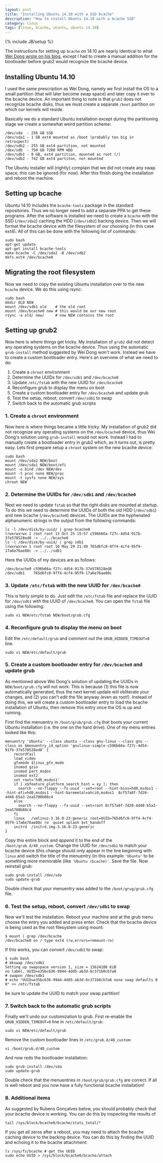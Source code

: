 ```yaml
---
layout: post
title: "Installing Ubuntu 14.10 with a SSD bcache"
description: "How to install Ubuntu 14.10 with a bcache SSD"
category: linux
tags: [linux, bcache, ubuntu, ubuntu 14.10]
---
```

{% include JB/setup %}

The instructions for setting up `bcache` on 14.10 are nearly identical to what
[Wei Dong wrote on his blog](http://www.wdong.org/wordpress/blog/2014/05/28/installing-ubuntu-14-04-to-bcache/), except I had to create a manual addition for the bootloader before
grub2 would recognize the bcache device.

## Installing Ubuntu 14.10

I used the same prescription as Wei Dong, namely we first install the OS to a
small partition (that will later become swap space) and later copy it over to
the bcache device. An important thing to note is that `grub2` does not recognize
bcache disks, thus we must create a separate `/boot` partition on which our
kernels will reside.

Basically we do a standard Ubuntu installation except during the partitioning
stage we create a somewhat weird partition scheme:

    /dev/sda  - 256 GB SSD
    /dev/sda1 - 1 GB ext4 mounted as /boot (probably too big in retrospect)
    /dev/sdb2 - 255 GB ext4 partition, not mounted
    /dev/sdb  - 750 GB 7200 RPM HDD
    /dev/sdb1 - 8 GB, ext4 partition, mounted as root (/)
    /dev/sdb2 - 742 GB ext4 partiton, not mounted
    
The Ubuntu installer will (rightly) complain that we did not create any swap
space, this can be ignored (for now). After this finish doing the installation
and reboot the machine.

## Setting up bcache

Ubuntu 14.10 includes the `bcache-tools` package in the standard repositories.
Thus we no longer need to add a separate PPA to get these programs. After the
software is installed we need to create a `bcache` with the SSD (`/dev/sda2`) 
caching the HDD (`/dev/sdb2`) backing device. Then we will format the bcache
device with the filesystem of our choosing (in this case ext4). All of this can
be done with the following list of commands:

    sudo bash
    apt-get update
    apt-get install bcache-tools
    make-bcache -C /dev/sda2 -B /dev/sdb2
    mkfs.ext4 /dev/bcache0
    
## Migrating the root filesystem

Now we need to copy the existing Ubuntu installation over to the new `bcache`
device. We do this using rsync:

    sudo bash
    mkdir OLD NEW
    mount /dev/sdb1 old    # the old root
    mount /dev/bcache0 new # this would be our new root
    rsync -a old/ new/     # now NEW contains the root
    
    
## Setting up grub2

Now here is where things get tricky. My installation of `grub2` did not detect
any operating systems on the bcache device. Thus using the automatic `grub-install`
method suggested by Wei Dong won't work. Instead we have to create a custom
bootloader entry. Here's an overview of what we need to do:

1. Create a `chroot` environment 
2. Determine the UUIDs for `/dev/sdb1` and `/dev/bcache0`
3. Update `/etc/fstab` with the new UUID for `/dev/bcache0`
4. Reconfigure grub to display the menu on boot
5. Create a custom bootloader entry for `/dev/bcache0` and update grub
6. Test the setup, reboot, convert `/dev/sdb1` to swap
7. Switch back to the automatic grub scripts

### 1. Create a `chroot` environment 

Now here is where things became a little tricky. My installation of grub2 did
not recognize any operating systems on the `/dev/bcache0` device, thus Wei Dong's
solution using `grub-install` would not work. Instead I had to manually create
a bootloader entry in grub2 which, as it turns out, is pretty easy. Lets first
prepare setup a `chroot` system on the new bcache device:

    sudo bash
    mount /dev/sda2 NEW/boot
    mount /dev/sda1 NEW/boot/efi
    mount -o bind /dev NEW/dev
    mount -t proc none NEW/proc
    mount -t sysfs none NEW/sys
    chroot NEW

### 2. Determine the UUIDs for `/dev/sdb1` and `/dev/bcache0`

Next we need to update `fstab` so that the right disks are mounted at startup.
To do this we need to determine the UUIDs of both the old HDD (`/dev/sdb1`) and 
new bcache (`/dev/bcache0`) devices. The UUIDs are the hyphenated alphanumeric
strings in the output from the following commands:

    
    ls -l /dev/disk/by-uuid/ | grep bcache0
    lrwxrwxrwx 1 root root 13 Oct 25 15:57 c596b66a-f27c-4d54-917b-37e578528ed8 -> ../../bcache0
    ls -l /dev/disk/by-uuid/ | grep sdb1
    lrwxrwxrwx 1 root root 10 May 29 21:49 765d6fc0-9ff4-4cf4-95f9-17a6e76ae80c -> ../../sdb1

Here the UUIDs of my devices are as follows:

    /dev/bcache0 c596b66a-f27c-4d54-917b-37e578528ed8
    /dev/sdb1    765d6fc0-9ff4-4cf4-95f9-17a6e76ae80c

### 3. Update `/etc/fstab` with the new UUID for `/dev/bcache0`

This is fairly simple to do. Just edit the `/etc/fstab` file and replace
the UUID for `/dev/sdb1` with the UUID of `/dev/bcache0`. You can open the `fstab`
file using the following:
 
    sudo vi NEW/etc/fstab NEW/boot/grub.cfg 

### 4. Reconfigure grub to display the menu on boot

Edit the `/etc/default/grub` and comment out the `GRUB_HIDDEN_TIMEOUT=0` line.

    sudo vi NEW/etc/default/grub
    
### 5. Create a custom bootloader entry for `/dev/bcache0` and update grub

As mentioned above Wei Dong's solution of updating the UUIDs in 
`NEW/boot/grub.cfg` will not work. This is because 
(1) this file is now automatically generated, thus the next kernel update will
obliterate your changes, and (2) you can't edit the file anyway (even as root!). 
Instead of doing this, we will create a custom bootloader entry to load the
bcache installation of Ubuntu, then remove this entry once the OS is up and
running.

First find the menuentry in `/boot/grub/grub.cfg` that boots your current 
Ubuntu installation (i.e. the one on the hard drive). One of my menu entries 
looked like this:

    menuentry 'Ubuntu' --class ubuntu --class gnu-linux --class gnu --class os $menuentry_id_option 'gnulinux-simple-c596b66a-f27c-4d54-917b-37e578528ed8' {
	    recordfail
	    load_video
	    gfxmode $linux_gfx_mode
	    insmod gzio
	    insmod part_msdos
	    insmod ext2
	    set root='hd0,msdos1'
	    if [ x$feature_platform_search_hint = xy ]; then
	      search --no-floppy --fs-uuid --set=root --hint-bios=hd0,msdos1 --hint-efi=hd0,msdos1 --hint-baremetal=ahci0,msdos1  8cf57a8f-7d20-4d48-b5a3-2ea5700b88c4
	    else
	      search --no-floppy --fs-uuid --set=root 8cf57a8f-7d20-4d48-b5a3-2ea5700b88c4
	    fi
	    linux	/vmlinuz-3.16.0-23-generic root=UUID=765d6fc0-9ff4-4cf4-95f9-17a6e76ae80c ro  quiet splash $vt_handoff
	    initrd	/initrd.img-3.16.0-23-generic
    }
    
Copy this entire block and *append* it to the end of the `/boot/grub.d/40_custom`.
Change the UUID for `/dev/sdb1` to match your bcache device (this change should
only appear in the line beginning with `linux` and switch the title of the
menuentry (in this example `'Ubuntu'` to be something more memorable (like
`'Ubuntu (bcache)'`. Save the file. Now reinstall grub:

    sudo grub-install /dev/sda
    sudo update-grub

Double check that your menuentry was added to the `/boot/grug/grub.cfg` file.

### 6. Test the setup, reboot, convert `/dev/sdb1` to swap

Now we'll test the installation. Reboot your machine and at the grub menu
choose the entry you added and press enter. Check that the bcache device is
being used as the root filesystem using mount:

    $ mount | grep /dev/bcache
    /dev/bcache0 on / type ext4 (rw,errors=remount-ro)

If this works, you can convert `/dev/sdb1` to swap:

    $ sudo bash
    # mkswap /dev/sdb1
    Setting up swapspace version 1, size = 15624188 KiB
    no label, UUID=e35bc636-9944-4dd5-ab3d-6c371b0cb7a8 
    # swapon /dev/sdb1
    # echo "UUID=e35bc636-9944-4dd5-ab3d-6c371b0cb7a8 none swap defaults 0 0" >> /etc/fstab

be sure to update the UUID to match your swap partition!

### 7. Switch back to the automatic grub scripts

Finally we'll undo our customization to grub. First re-enable the 
`GRUB_HIDDEN_TIMEOUT=0` line in `/etc/default/grub`:

    sudo vi NEW/etc/default/grub
    
Remove the custom bootloader lines in `/etc/grub.d/40_custom`:

    vi /boot/grub.d/40_custom

And now redo the bootloader installation:

    sudo grub-install /dev/sda
    sudo update-grub
    
Double check that the menuentries in `/boot/grub/grub.cfg` are correct. If all
is well reboot and you now have a fully functional bcache installation!

### 8. Additional items

As suggested by Rubens Gonçalves below, you should probably check that your
bcache device is working. You can do this by inspecting the results of

    tail /sys/block/bcache0/bcache/stats_total/*

If you get all zeros after a reboot, you may need to attach the bcache 
caching device to the backing device. You can do this by finding the UUID
and echoing it to the bcache attachment:

    ls /sys/fs/bcache # get the UUID
    sudo echo UUID > /sys/block/bcache0/bcache/attach
